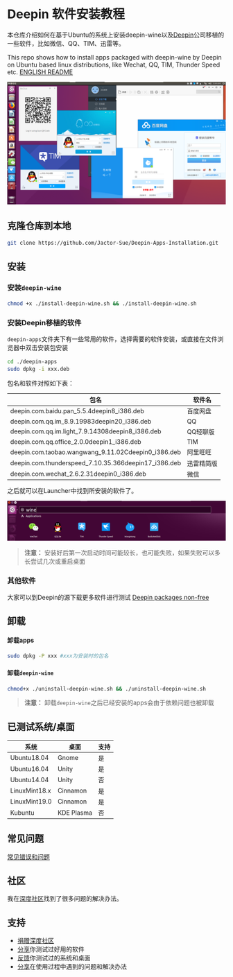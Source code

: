 # Deepin 软件安装教程
本仓库介绍如何在基于Ubuntu的系统上安装deepin-wine以及[Deepin](https://www.deepin.com/)公司移植的一些软件，比如微信、QQ、TIM、迅雷等。

This repo shows how to install apps packaged with deepin-wine by Deepin on Ubuntu based linux distributions, like Wechat, QQ, TIM, Thunder Speed etc. [ENGLISH README](./docs/README-en.md)

![screenshot-desktop](./docs/images/screenshot-desktop.png)

## 克隆仓库到本地
```sh
git clone https://github.com/Jactor-Sue/Deepin-Apps-Installation.git
```
## 安装
### 安装`deepin-wine`
```sh
chmod +x ./install-deepin-wine.sh && ./install-deepin-wine.sh
```
### 安装Deepin移植的软件
`deepin-apps`文件夹下有一些常用的软件，选择需要的软件安装，或直接在文件浏览器中双击安装包安装
```sh
cd ./deepin-apps
sudo dpkg -i xxx.deb
```

包名和软件对照如下表：

包名|软件名
-|-
deepin.com.baidu.pan_5.5.4deepin8_i386.deb|百度网盘
deepin.com.qq.im_8.9.19983deepin20_i386.deb|QQ
deepin.com.qq.im.light_7.9.14308deepin8_i386.deb|QQ轻聊版
deepin.com.qq.office_2.0.0deepin1_i386.deb|TIM
deepin.com.taobao.wangwang_9.11.02Cdeepin0_i386.deb|阿里旺旺
deepin.com.thunderspeed_7.10.35.366deepin17_i386.deb|迅雷精简版
deepin.com.wechat_2.6.2.31deepin0_i386.deb|微信

之后就可以在Launcher中找到所安装的软件了。

![screenshot-launcher](./docs/images/screenshot-launcher.png)

>**注意：** 安装好后第一次启动时间可能较长，也可能失败，如果失败可以多长尝试几次或重启桌面
### 其他软件
大家可以到Deepin的源下载更多软件进行测试 [Deepin packages non-free](http://packages.deepin.com/deepin/pool/non-free/)


## 卸载
#### 卸载apps
```sh
sudo dpkg -P xxx #xxx为安装时的包名
```
#### 卸载`deepin-wine`
```sh
chmod+x ./uninstall-deepin-wine.sh && ./uninstall-deepin-wine.sh
```
>**注意：** 卸载`deepin-wine`之后已经安装的apps会由于依赖问题也被卸载

## 已测试系统/桌面
系统|桌面|支持
-|-|-
Ubuntu18.04|Gnome|是
Ubuntu16.04|Unity|是
Ubuntu14.04|Unity|否
LinuxMint18.x|Cinnamon|是
LinuxMint19.0|Cinnamon|是
Kubuntu|KDE Plasma|否

## 常见问题
[常见错误和问题](/docs/FAQs.md)

## 社区
我在[深度社区](https://bbs.deepin.org/forum.php)找到了很多问题的解决办法。

## 支持
- [捐赠深度社区](https://bbs.deepin.org/forum.php?mod=viewthread&tid=40784&extra=page%3D1)
- [分享](https://github.com/Jactor-Sue/Deepin-Apps-Installation/issues)你测试过好用的软件
- [反馈](https://github.com/Jactor-Sue/Deepin-Apps-Installation/issues)你测试过的系统和桌面
- [分享](https://github.com/Jactor-Sue/Deepin-Apps-Installation/issues)在使用过程中遇到的问题和解决办法

